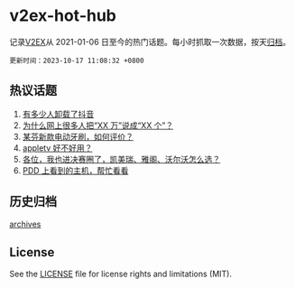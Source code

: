 # v2ex-hot-hub

 记录[V2EX](https://www.v2ex.com/)从 2021-01-06 日至今的热门话题。每小时抓取一次数据，按天[归档](archives)。

`更新时间：2023-10-17 11:08:32 +0800`

## 热议话题

1. [有多少人卸载了抖音](https://www.v2ex.com/t/982588)
1. [为什么网上很多人把“XX 万”说成“XX 个”？](https://www.v2ex.com/t/982448)
1. [某芬新款电动牙刷，如何评价？](https://www.v2ex.com/t/982624)
1. [appletv 好不好用？](https://www.v2ex.com/t/982392)
1. [各位，我也进决赛圈了，凯美瑞、雅阁、沃尔沃怎么选？](https://www.v2ex.com/t/982486)
1. [PDD 上看到的主机，帮忙看看](https://www.v2ex.com/t/982370)

## 历史归档

[archives](archives)

## License

See the [LICENSE](LICENSE) file for license rights and limitations (MIT).
